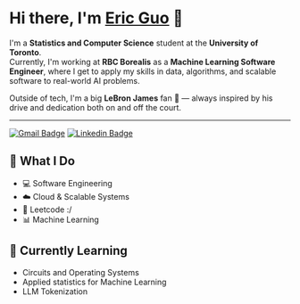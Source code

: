 # Hi there, I'm [Eric Guo](https://ericguo1230.github.io/erics-portfolio/) 👋  

I'm a **Statistics and Computer Science** student at the **University of Toronto**.  
Currently, I'm working at **RBC Borealis** as a **Machine Learning Software Engineer**, where I get to apply my skills in data, algorithms, and scalable software to real-world AI problems.  

Outside of tech, I'm a big **LeBron James** fan 🏀 — always inspired by his drive and dedication both on and off the court.  

---
[![Gmail Badge](https://img.shields.io/badge/-eric.guo1230@gmail.com-c14438?style=flat&logo=Gmail&logoColor=white&link=mailto:eric.guo1230@gmail.com)](mailto:eric.guo1230@gmail.com) [![Linkedin Badge](https://img.shields.io/badge/-EricGuo-blue?style=flat&logo=Linkedin&logoColor=white&link=https://www.linkedin.com/in/ericguo1230/)](https://www.linkedin.com/in/ericguo1230/)

## 🔧 What I Do
- 💻 Software Engineering
- ☁️ Cloud & Scalable Systems
- 🧩 Leetcode :/
- 📊 Machine Learning  

## 🌱 Currently Learning
- Circuits and Operating Systems
- Applied statistics for Machine Learning 
- LLM Tokenization
